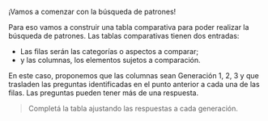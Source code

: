 ¡Vamos a comenzar con la búsqueda de patrones!

Para eso vamos a construir una tabla comparativa para poder realizar la búsqueda de patrones.  Las tablas comparativas tienen dos entradas: 

* Las filas serán las categorías o aspectos a comparar;
* y las columnas, los elementos sujetos a comparación.

En este caso, proponemos que las columnas sean Generación 1, 2, 3 y que trasladen las preguntas identificadas en el punto anterior a cada una de las filas. Las preguntas pueden tener más de una respuesta.

> Completá la tabla ajustando las respuestas a cada generación.
